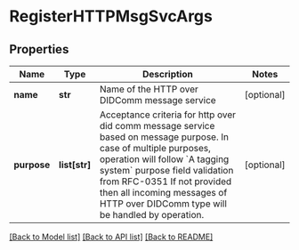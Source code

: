 # RegisterHTTPMsgSvcArgs

## Properties
Name | Type | Description | Notes
------------ | ------------- | ------------- | -------------
**name** | **str** | Name of the HTTP over DIDComm message service | [optional] 
**purpose** | **list[str]** | Acceptance criteria for http over did comm message service based on message purpose. In case of multiple purposes, operation will follow &#x60;A tagging system&#x60; purpose field validation from RFC-0351 If not provided then all incoming messages of HTTP over DIDComm type will be handled by operation. | [optional] 

[[Back to Model list]](../README.md#documentation-for-models) [[Back to API list]](../README.md#documentation-for-api-endpoints) [[Back to README]](../README.md)



